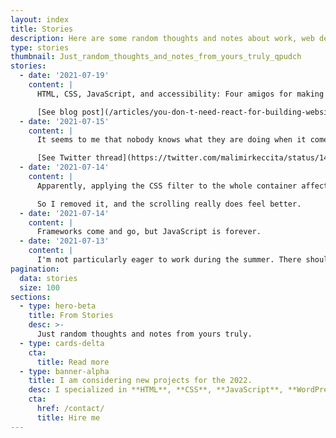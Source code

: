 ```yaml
---
layout: index
title: Stories
description: Here are some random thoughts and notes about work, web development, and everything else.
type: stories
thumbnail: Just_random_thoughts_and_notes_from_yours_truly_qpudch
stories:
  - date: '2021-07-19'
    content: |
      HTML, CSS, JavaScript, and accessibility: Four amigos for making websites performing well, achieving a solid SEO score, and allowing every user to consume the content.

      [See blog post](/articles/you-don-t-need-react-for-building-websites/)
  - date: '2021-07-15'
    content: |
      It seems to me that nobody knows what they are doing when it comes to accessibility.

      [See Twitter thread](https://twitter.com/malimirkeccita/status/1415560888346726400)
  - date: '2021-07-14'
    content: |
      Apparently, applying the CSS filter to the whole container affects the scrolling experience.

      So I removed it, and the scrolling really does feel better.
  - date: '2021-07-14'
    content: |
      Frameworks come and go, but JavaScript is forever.
  - date: '2021-07-13'
    content: |
      I'm not particularly eager to work during the summer. There should be a collective summer vacation for everyone.
pagination:
  data: stories
  size: 100
sections:
  - type: hero-beta
    title: From Stories
    desc: >-
      Just random thoughts and notes from yours truly.
  - type: cards-delta
    cta:
      title: Read more
  - type: banner-alpha
    title: I am considering new projects for the 2022.
    desc: I specialized in **HTML**, **CSS**, **JavaScript**, **WordPress**, **Shopify**, and **JAMstack** technologies.
    cta:
      href: /contact/
      title: Hire me
---
```

